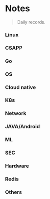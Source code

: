 Notes
===

> Daily records.

### Linux

### CSAPP

### Go

### OS

### Cloud native

### K8s

### Network

### JAVA/Android

### ML

### SEC

### Hardware

### Redis

### Others
